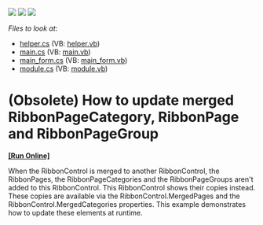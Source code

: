 <!-- default badges list -->
![](https://img.shields.io/endpoint?url=https://codecentral.devexpress.com/api/v1/VersionRange/134078843/13.1.4%2B)
[![](https://img.shields.io/badge/Open_in_DevExpress_Support_Center-FF7200?style=flat-square&logo=DevExpress&logoColor=white)](https://supportcenter.devexpress.com/ticket/details/E1018)
[![](https://img.shields.io/badge/📖_How_to_use_DevExpress_Examples-e9f6fc?style=flat-square)](https://docs.devexpress.com/GeneralInformation/403183)
<!-- default badges end -->
<!-- default file list -->
*Files to look at*:

* [helper.cs](./CS/Q139895_2/helper.cs) (VB: [helper.vb](./VB/Q139895_2/helper.vb))
* [main.cs](./CS/Q139895_2/main.cs) (VB: [main.vb](./VB/Q139895_2/main.vb))
* [main_form.cs](./CS/Q139895_2/main_form.cs) (VB: [main_form.vb](./VB/Q139895_2/main_form.vb))
* [module.cs](./CS/Q139895_2/module.cs) (VB: [module.vb](./VB/Q139895_2/module.vb))
<!-- default file list end -->
# (Obsolete) How to update merged RibbonPageCategory, RibbonPage and RibbonPageGroup
<!-- run online -->
**[[Run Online]](https://codecentral.devexpress.com/e1018)**
<!-- run online end -->


<p>When the RibbonControl is merged to another RibbonControl, the RibbonPages, the RibbonPageCategories and the RibbonPageGroups aren't added to this RibbonControl. This RibbonControl shows their copies instead. These copies are available via the RibbonControl.MergedPages and the RibbonControl.MergedCategories properties. This example demonstrates how to update these elements at runtime.</p>

<br/>


